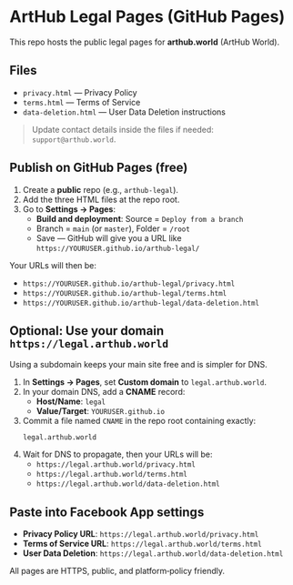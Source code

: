 # ArtHub Legal Pages (GitHub Pages)

This repo hosts the public legal pages for **arthub.world** (ArtHub World).

## Files
- `privacy.html` — Privacy Policy
- `terms.html` — Terms of Service
- `data-deletion.html` — User Data Deletion instructions

> Update contact details inside the files if needed: `support@arthub.world`.

## Publish on GitHub Pages (free)
1. Create a **public** repo (e.g., `arthub-legal`).
2. Add the three HTML files at the repo root.
3. Go to **Settings → Pages**:
   - **Build and deployment**: Source = `Deploy from a branch`
   - Branch = `main` (or `master`), Folder = `/root`
   - Save — GitHub will give you a URL like `https://YOURUSER.github.io/arthub-legal/`

Your URLs will then be:
- `https://YOURUSER.github.io/arthub-legal/privacy.html`
- `https://YOURUSER.github.io/arthub-legal/terms.html`
- `https://YOURUSER.github.io/arthub-legal/data-deletion.html`

## Optional: Use your domain `https://legal.arthub.world`
Using a subdomain keeps your main site free and is simpler for DNS.

1. In **Settings → Pages**, set **Custom domain** to `legal.arthub.world`.
2. In your domain DNS, add a **CNAME** record:
   - **Host/Name**: `legal`
   - **Value/Target**: `YOURUSER.github.io`
3. Commit a file named `CNAME` in the repo root containing exactly:
   ```
   legal.arthub.world
   ```
4. Wait for DNS to propagate, then your URLs will be:
   - `https://legal.arthub.world/privacy.html`
   - `https://legal.arthub.world/terms.html`
   - `https://legal.arthub.world/data-deletion.html`

## Paste into Facebook App settings
- **Privacy Policy URL**: `https://legal.arthub.world/privacy.html`
- **Terms of Service URL**: `https://legal.arthub.world/terms.html`
- **User Data Deletion**: `https://legal.arthub.world/data-deletion.html`

All pages are HTTPS, public, and platform‑policy friendly.
